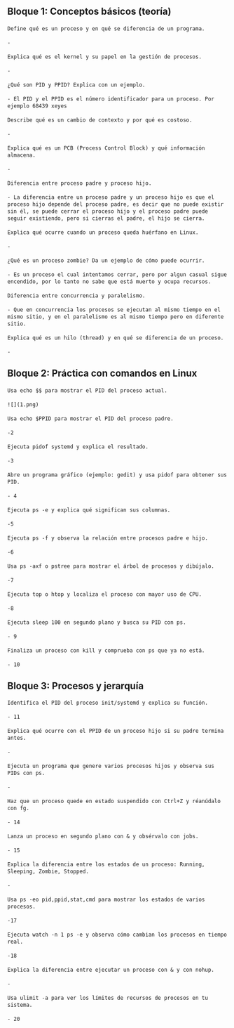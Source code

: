 ## Bloque 1: Conceptos básicos (teoría)

    Define qué es un proceso y en qué se diferencia de un programa.

    - 

    Explica qué es el kernel y su papel en la gestión de procesos.

    -

    ¿Qué son PID y PPID? Explica con un ejemplo.

    - El PID y el PPID es el número identificador para un proceso. Por ejemplo 68439 xeyes

    Describe qué es un cambio de contexto y por qué es costoso.

    -

    Explica qué es un PCB (Process Control Block) y qué información almacena.

    -

    Diferencia entre proceso padre y proceso hijo.
    
    - La diferencia entre un proceso padre y un proceso hijo es que el proceso hijo depende del proceso padre, es decir que no puede existir sin él, se puede cerrar el proceso hijo y el proceso padre puede seguir existiendo, pero si cierras el padre, el hijo se cierra.

    Explica qué ocurre cuando un proceso queda huérfano en Linux.
    
    -

    ¿Qué es un proceso zombie? Da un ejemplo de cómo puede ocurrir.
    
    - Es un proceso el cual intentamos cerrar, pero por algun casual sigue encendido, por lo tanto no sabe que está muerto y ocupa recursos.

    Diferencia entre concurrencia y paralelismo.
    
    - Que en concurrencia los procesos se ejecutan al mismo tiempo en el mismo sitio, y en el paralelismo es al mismo tiempo pero en diferente sitio.

    Explica qué es un hilo (thread) y en qué se diferencia de un proceso.

    -



## Bloque 2: Práctica con comandos en Linux

    Usa echo $$ para mostrar el PID del proceso actual.

    ![](1.png)

    Usa echo $PPID para mostrar el PID del proceso padre.

    -2

    Ejecuta pidof systemd y explica el resultado.

    -3

    Abre un programa gráfico (ejemplo: gedit) y usa pidof para obtener sus PID.

    - 4

    Ejecuta ps -e y explica qué significan sus columnas.

    -5

    Ejecuta ps -f y observa la relación entre procesos padre e hijo.

    -6

    Usa ps -axf o pstree para mostrar el árbol de procesos y dibújalo.

    -7

    Ejecuta top o htop y localiza el proceso con mayor uso de CPU.

    -8

    Ejecuta sleep 100 en segundo plano y busca su PID con ps.

    - 9

    Finaliza un proceso con kill y comprueba con ps que ya no está.

    - 10




## Bloque 3: Procesos y jerarquía

    Identifica el PID del proceso init/systemd y explica su función.
    
    - 11
    
    Explica qué ocurre con el PPID de un proceso hijo si su padre termina antes.
    
    -

    Ejecuta un programa que genere varios procesos hijos y observa sus PIDs con ps.
    
    -

    Haz que un proceso quede en estado suspendido con Ctrl+Z y réanúdalo con fg.
    
    - 14
    
    Lanza un proceso en segundo plano con & y obsérvalo con jobs.
    
    - 15

    Explica la diferencia entre los estados de un proceso: Running, Sleeping, Zombie, Stopped.
    
    - 

    Usa ps -eo pid,ppid,stat,cmd para mostrar los estados de varios procesos.
    
    -17

    Ejecuta watch -n 1 ps -e y observa cómo cambian los procesos en tiempo real.
    
    -18
    
    Explica la diferencia entre ejecutar un proceso con & y con nohup.
    
    -

    Usa ulimit -a para ver los límites de recursos de procesos en tu sistema.

    - 20

